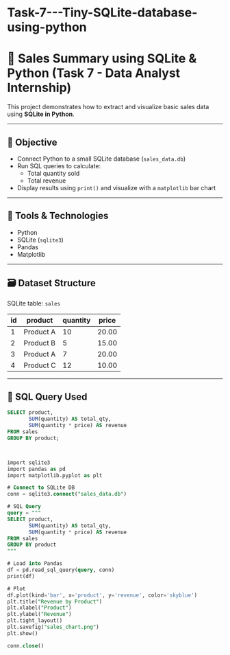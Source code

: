 # Task-7---Tiny-SQLite-database-using-python

# 🧾 Sales Summary using SQLite & Python (Task 7 - Data Analyst Internship)

This project demonstrates how to extract and visualize basic sales data using **SQLite in Python**.

---

## 🎯 Objective

- Connect Python to a small SQLite database (`sales_data.db`)
- Run SQL queries to calculate:
  - Total quantity sold
  - Total revenue
- Display results using `print()` and visualize with a `matplotlib` bar chart

---

## 🧰 Tools & Technologies

- Python
- SQLite (`sqlite3`)
- Pandas
- Matplotlib

---

## 🗃️ Dataset Structure

SQLite table: `sales`

| id | product   | quantity | price  |
|----|-----------|----------|--------|
| 1  | Product A | 10       | 20.00  |
| 2  | Product B | 5        | 15.00  |
| 3  | Product A | 7        | 20.00  |
| 4  | Product C | 12       | 10.00  |

---

## 🧪 SQL Query Used

```sql
SELECT product, 
       SUM(quantity) AS total_qty, 
       SUM(quantity * price) AS revenue
FROM sales
GROUP BY product;



import sqlite3
import pandas as pd
import matplotlib.pyplot as plt

# Connect to SQLite DB
conn = sqlite3.connect("sales_data.db")

# SQL Query
query = """
SELECT product, 
       SUM(quantity) AS total_qty, 
       SUM(quantity * price) AS revenue
FROM sales
GROUP BY product
"""

# Load into Pandas
df = pd.read_sql_query(query, conn)
print(df)

# Plot
df.plot(kind='bar', x='product', y='revenue', color='skyblue')
plt.title("Revenue by Product")
plt.xlabel("Product")
plt.ylabel("Revenue")
plt.tight_layout()
plt.savefig("sales_chart.png")
plt.show()

conn.close()

